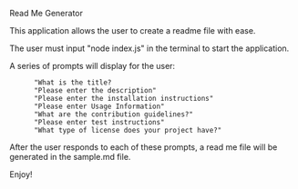 Read Me Generator

This application allows the user to create a readme file with ease. 

The user must input "node index.js" in the terminal to start the application. 

A series of prompts will display for the user: 

          "What is the title?
          "Please enter the description" 
          "Please enter the installation instructions"
          "Please enter Usage Information"
          "What are the contribution guidelines?"
          "Please enter test instructions" 
          "What type of license does your project have?"
          
After the user responds to each of these prompts, a read me file will be generated in the sample.md file. 

Enjoy! 
